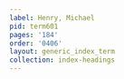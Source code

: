 ```yaml
---
label: Henry, Michael
pid: term601
pages: '184'
order: '0406'
layout: generic_index_term
collection: index-headings
---
```

